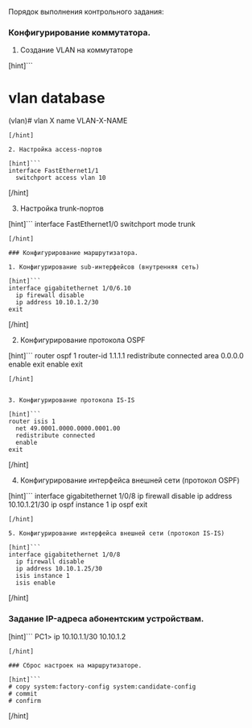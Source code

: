 Порядок выполнения контрольного задания:

### Конфигурирование коммутатора.

1. Создание VLAN на коммутаторе
  
  [hint]```
  # vlan database
  (vlan)# vlan X name VLAN-X-NAME
  ```
  [/hint]

2. Настройка access-портов

  [hint]```
  interface FastEthernet1/1
    switchport access vlan 10
  ```
  [/hint]

3. Настройка trunk-портов

  [hint]```
  interface FastEthernet1/0
    switchport mode trunk
  ```
  [/hint]

### Конфигурирование маршрутизатора.

1. Конфигурирование sub-интерфейсов (внутренняя сеть)

  [hint]```
  interface gigabitethernet 1/0/6.10
    ip firewall disable
    ip address 10.10.1.2/30
  exit
  ```
  [/hint]

2. Конфигурирование протокола OSPF

  [hint]```
  router ospf 1 
    router-id 1.1.1.1
    redistribute connected
    area 0.0.0.0
      enable
    exit
    enable
  exit
  ```
  [/hint]


3. Конфигурирование протокола IS-IS

  [hint]```
  router isis 1
    net 49.0001.0000.0000.0001.00
    redistribute connected
    enable
  exit
  ```
  [/hint]

4. Конфигурирование интерфейса внешней сети (протокол OSPF)

  [hint]```
  interface gigabitethernet 1/0/8
    ip firewall disable
    ip address 10.10.1.21/30
    ip ospf instance 1
    ip ospf
  exit
  ```
  [/hint]

5. Конфигурирование интерфейса внешней сети (протокол IS-IS)

  [hint]```
  interface gigabitethernet 1/0/8
    ip firewall disable
    ip address 10.10.1.25/30
    isis instance 1
    isis enable
  ```
  [/hint]

### Задание IP-адреса абонентским устройствам.

[hint]```
PC1> ip 10.10.1.1/30 10.10.1.2
```
[/hint]

### Сброс настроек на маршрутизаторе.

[hint]```
# copy system:factory-config system:candidate-config
# commit
# confirm
```
[/hint]
